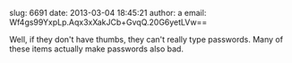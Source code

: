 slug:    6691
date:    2013-03-04 18:45:21
author:  a
email:   Wf4gs99YxpLp.Aqx3xXakJCb+GvqQ.20G6yetLVw==

Well, if they don't have thumbs, they can't really type passwords.
Many of these items actually make passwords also bad.
